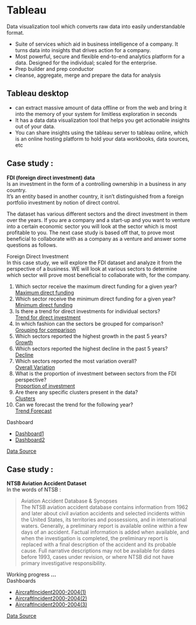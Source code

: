 # Tableau


Data visualization tool which converts raw data into easily understandable format.

- Suite of services which aid in business intelligence of a company. It turns data into insights that drives action for a company.
- Most powerful, secure and flexible end-to-end analytics platform for a data. Designed for the individual; scaled for the enterprise.
- Prep builder and prep conductor
- cleanse, aggregate, merge and prepare the data for analysis
## Tableau desktop <br>
- can extract massive amount of data offline or from the web and bring it into the memory of your system for limitless exploration in seconds
- It has a data data visualization tool that helps you get actionable insights out of your data.
- You can share insights using the tableau server to tableau online, which is an online hosting platform to hold your data workbooks, data sources, etc <br>
## Case study :<br>
**FDI (foreign direct investment) data**<br>
Is an investment in the form of a controlling ownership in a business in any country.<br>
It’s an entity based in another country, it isn’t distinguished from a foreign portfolio investment by notion of direct control.<br>

The dataset has various different sectors and the direct investment in them over the years. If you are a company and a start-up and you want to venture into a certain economic sector you will look at the sector which is most profitable to you. The next case study is based off that, to prove most beneficial to collaborate with as a company as a venture and answer some questions as follows.


Foreign Direct Investment <br>
In this case study, we will explore the FDI dataset and analyze it from the perspective of a business. WE will look at various sectors to determine which sector will prove most beneficial to collaborate with, for the company.<br>
1. Which sector receive the maximum direct funding for a given year?<br>
[Maximum direct funding](https://public.tableau.com/profile/maleda#!/vizhome/FDIdatasetWorkBook/MAXFDI)
2. Which sector receive  the minimum direct funding for a given year?<br>
[Minimum direct funding](https://public.tableau.com/profile/maleda#!/vizhome/FDIdatasetWorkBook/MINFDI)
3. Is there a trend for direct investments for individual sectors?<br>
[Trend for direct investment](https://public.tableau.com/profile/maleda#!/vizhome/FDIdatasetWorkBook/OverallTrends)
4. In which fashion can the sectors be grouped for comparison?<br>
[Grouping for comparison](https://public.tableau.com/profile/maleda#!/vizhome/FDIdatasetWorkBook/Groupedcomparison)
5. Which sectors reported the highest growth in the past 5 years?<br>
[Growth](https://public.tableau.com/profile/maleda#!/vizhome/FDIdatasetWorkBook/HighestGrowth)
6. Which sectors reported the highest decline in the past 5 years?<br>
[Decline](https://public.tableau.com/profile/maleda#!/vizhome/FDIdatasetWorkBook/HighestDecline)
7. Which sectors reported the most variation overall?<br>
[Overall Variation](https://public.tableau.com/profile/maleda#!/vizhome/FDIdatasetWorkBook/Variation)
8. What is the proportion of investment between sectors from the FDI perspective?<br>
[Proportion of investment](https://public.tableau.com/profile/maleda#!/vizhome/FDIdatasetWorkBook/ProportionofFDI)
9. Are there any specific clusters present in the data?<br>
[Clusters](https://public.tableau.com/profile/maleda#!/vizhome/FDIdatasetWorkBook/Clusters)
10. Can we forecast the trend for the following year?<br>
[Trend Forecast](https://public.tableau.com/profile/maleda#!/vizhome/FDIdatasetWorkBook/TrendForecast)

Dashboard
- [Dashboard1](https://public.tableau.com/profile/maleda#!/vizhome/FDIdatasetWorkBook/Dashboard1)
- [Dashboard2](https://public.tableau.com/profile/maleda#!/vizhome/FDIdatasetFirstWorkBook/Dashboard2)

[Data Source](http://bit.ly/2ISBH3N) <br>

## Case study :<br>
**NTSB Aviation Accident Dataset**<br>
In the words of NTSB :
>Aviation Accident Database & Synopses<br>
The NTSB aviation accident database contains information from 1962 and later about civil aviation accidents and selected incidents within the United States, its territories and possessions, and in international waters. Generally, a preliminary report is available online within a few days of an accident. Factual information is added when available, and when the investigation is completed, the preliminary report is replaced with a final description of the accident and its probable cause. Full narrative descriptions may not be available for dates before 1993, cases under revision, or where NTSB did not have primary investigative responsibility.<br>

Working progress **...**<br>
Dashboards<br>
- [AircraftIncident2000-2004(1)](https://public.tableau.com/profile/maleda#!/vizhome/AircraftAccidentIncidentOverview/AircraftIncident2000-20041)
- [AircraftIncident2000-2004(2)](https://public.tableau.com/profile/maleda#!/vizhome/AircraftAccidentIncidentOverview/AircraftIncident2000-20042)
- [AircraftIncident2000-2004(3)](https://public.tableau.com/profile/maleda#!/vizhome/AircraftAccidentIncidentOverview/AircraftIncident2000-20043)<br>


[Data Source](https://www.ntsb.gov/_layouts/ntsb.aviation/index.aspx)
